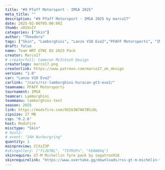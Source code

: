 ```yaml
---
title: "#9 Pfaff Motorsport - IMSA 2025"
meta_title: ""
description: "#9 Pfaff Motorsport - IMSA 2025 by marco17"
date: 2025-02-06T05:00:00Z
thumb: sOSSnIY
categories: ["Skin"]
author: "Theodora"
tags: ["Skin", "Lamborghini", "Lanzo V10 Evo2","PFAFF Motorsports", "IMSA" ,"2025", "Marco17"]
draft: false
name: Team WRT GTWC EU 2025 Pack
creator: Marco17
# creatorfull: Cameron McIntosh Design
creatorlogo: marco17.png
creatorlink: https://www.patreon.com/marco17_ok_design
version: "1.0"
car: "Lanzo V10 Evo2"
carlink: "/cars/rsr-lamborghini-huracan-gt3-evo2/"
teamname: PFAFF Motorsports
tournament: IMSA
teamcar: Lamborghini
teammanu: lamborghini-text
season: 2025
link: https://modsfire.com/9GI63W7A67BSi0L
zipsize: 27 MB
csp: "0.2.6"
host: ModsFire
misctype: "Skin"
# host2:
# event: "24H Nurburgring"
quantity: 1
mainpreview: CCXzZ3P
#skingallery: ["fiJbTBL", "T5fMJPn", "hEAW84q"]
skinrequire: GT-M Michellin Tyre pack by sagatron918
skinrequirelink: "https://www.overtake.gg/downloads/rss-gt-m-michelin-tyre-pack.74460//"
---
```


